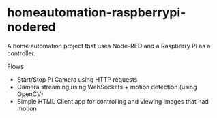 # homeautomation-raspberrypi-nodered
A home automation project that uses Node-RED and a Raspberry Pi as a controller.

Flows
- Start/Stop Pi Camera using HTTP requests
- Camera streaming using WebSockets + motion detection (using OpenCV)
- Simple HTML Client app for controlling and viewing images that had motion
